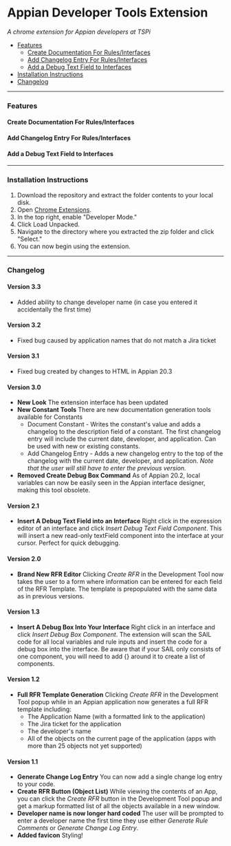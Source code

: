 # Appian Developer Tools Extension

*A chrome extension for Appian developers at TSPi*
* [Features](#Features)
  * [Create Documentation For Rules/Interfaces](#Create-Documentation-For-Rules/Interfaces)
  * [Add Changelog Entry For Rules/Interfaces](#Add-Changelog-Entry-For-Rules/Interfaces)
  * [Add a Debug Text Field to Interfaces](#Add-a-Debug-Text-Field-to-Interfaces)
* [Installation Instructions](#Installation-Instructions)
* [Changelog](#Changelog)
---
### Features
#### Create Documentation For Rules/Interfaces
#### Add Changelog Entry For Rules/Interfaces
#### Add a Debug Text Field to Interfaces

----
### Installation Instructions
1. Download the repository and extract the folder contents to your local disk.
2. Open [Chrome Extensions](chrome://extensions).
3. In the top right, enable "Developer Mode."
4. Click Load Unpacked.
5. Navigate to the directory where you extracted the zip folder and click "Select."
6. You can now begin using the extension.


---
### Changelog
#### Version 3.3
* Added ability to change developer name (in case you entered it accidentally the first time)

#### Version 3.2
* Fixed bug caused by application names that do not match a Jira ticket

#### Version 3.1
* Fixed bug created by changes to HTML in Appian 20.3

#### Version 3.0
* **New Look** The extension interface has been updated
* **New Constant Tools** There are new documentation generation tools available for Constants
  * Document Constant - Writes the constant's value and adds a changelog to the description field of a constant. The first changelog entry will include the current date, developer, and application. Can be used with new or existing constants.
  * Add Changelog Entry - Adds a new changelog entry to the top of the changelog with the current date, developer, and application. *Note that the user will still have to enter the previous version.*
* **Removed Create Debug Box Command** As of Appian 20.2, local variables can now be easily seen in the Appian interface designer, making this tool obsolete.

#### Version 2.1
* **Insert A Debug Text Field into an Interface** Right click in the expression editor of an interface and click *Insert Debug Text Field Component*. This will insert a new read-only textField component into the interface at your cursor. Perfect for quick debugging.

#### Version 2.0
* **Brand New RFR Editor** Clicking *Create RFR* in the Development Tool now takes the user to a form where information can be entered for each field of the RFR Template. The template is prepopulated with the same data as in previous versions.

#### Version 1.3
* **Insert A Debug Box Into Your Interface** Right click in an interface and click *Insert Debug Box Component*. The extension will scan the SAIL code for all local variables and rule inputs and insert the code for a debug box into the interface. Be aware that if your SAIL only consists of one component, you will need to add {} around it to create a list of components.

#### Version 1.2
* **Full RFR Template Generation** Clicking *Create RFR* in the Development Tool popup while in an Appian application now generates a full RFR template including:
  * The Application Name (with a formatted link to the application)
  * The Jira ticket for the application
  * The developer's name
  * All of the objects on the current page of the application (apps with more than 25 objects not yet supported)

#### Version 1.1
* **Generate Change Log Entry** You can now add a single change log entry to your code.
* **Create RFR Button (Object List)** While viewing the contents of an App, you can click the *Create RFR* button in the Development Tool popup and get a markup formatted list of all the objects available in a new window.
* **Developer name is now longer hard coded** The user will be prompted to enter a developer name the first time they use either *Generate Rule Comments* or *Generate Change Log Entry*.
* **Added favicon** Styling!
